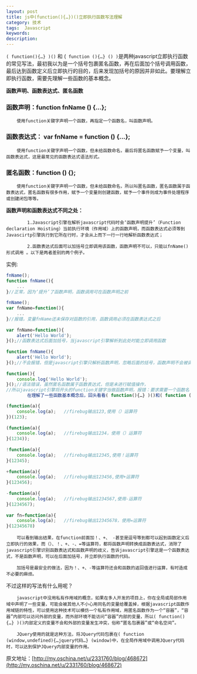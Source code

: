 ```yaml
---
layout: post
title: js中(function(){…})()立即执行函数写法理解
category: 技术
tags:  Javascript
keywords: 
description: 
---
```



`( function(){…} )()` 和 (` function (){…} () )`是两种javascript立即执行函数的常见写法，最初我以为是一个括号包裹匿名函数，再在后面加个括号调用函数，最后达到函数定义后立即执行的目的，后来发现加括号的原因并非如此。要理解立即执行函数，需要先理解一些函数的基本概念。



**函数声明、函数表达式、匿名函数**



### 函数声明：function fnName () {…};

        使用function关键字声明一个函数，再指定一个函数名，叫函数声明。

### 函数表达式：  var fnName = function () {…};

        使用function关键字声明一个函数，但未给函数命名，最后将匿名函数赋予一个变量，叫函数表达式，这是最常见的函数表达式语法形式。

### 匿名函数：function () {}; 

        使用function关键字声明一个函数，但未给函数命名，所以叫匿名函数，匿名函数属于函数表达式，匿名函数有很多作用，赋予一个变量则创建函数，赋予一个事件则成为事件处理程序或创建闭包等等。

**函数声明和函数表达式不同之处：**

            1.Javascript引擎在解析javascript代码时会‘函数声明提升’（Function declaration Hoisting）当前执行环境（作用域）上的函数声明，而函数表达式必须等到Javascirtp引擎执行到它所在行时，才会从上而下一行一行地解析函数表达式；

            2.函数表达式后面可以加括号立即调用该函数，函数声明不可以，只能以fnName()形式调用 。以下是两者差别的两个例子。

实例:

```js
fnName();
function fnName(){
    ...
}//正常，因为‘提升’了函数声明，函数调用可在函数声明之前
  
fnName();
var fnName=function(){
    ...
}//报错，变量fnName还未保存对函数的引用，函数调用必须在函数表达式之后
 
var fnName=function(){
    alert('Hello World');
}();//函数表达式后面加括号，当javascript引擎解析到此处时能立即调用函数
 
function fnName(){
    alert('Hello World');
}();//不会报错，但是javascript引擎只解析函数声明，忽略后面的括号，函数声明不会被调用
 
function(){
    console.log('Hello World');    
}();//语法错误，虽然匿名函数属于函数表达式，但是未进行赋值操作，
//所以javascript引擎将开头的function关键字当做函数声明，报错：要求需要一个函数名
        在理解了一些函数基本概念后，回头看看( function(){…} )()和( function (){…} () )这两种立即执行函数的写法，最初我以为是一个括号包裹匿名函数，并后面加个括号立即调用函数，当时不知道为什么要加括号，后来明白，要在函数体后面加括号就能立即调用，则这个函数必须是函数表达式，不能是函数声明。

(function(a){
    console.log(a);   //firebug输出123,使用（）运算符
})(123);
  
(function(a){
    console.log(a);   //firebug输出1234，使用（）运算符
}(1234));
  
!function(a){
    console.log(a);   //firebug输出12345,使用！运算符
}(12345);
  
+function(a){
    console.log(a);   //firebug输出123456,使用+运算符
}(123456);
  
-function(a){
    console.log(a);   //firebug输出1234567,使用-运算符
}(1234567);
  
var fn=function(a){
    console.log(a);   //firebug输出12345678，使用=运算符
}(12345678)
```

        可以看到输出结果，在function前面加！、+、 -甚至是逗号等到都可以起到函数定义后立即执行的效果，而（）、！、+、-、=等运算符，都将函数声明转换成函数表达式，消除了javascript引擎识别函数表达式和函数声明的歧义，告诉javascript引擎这是一个函数表达式，不是函数声明，可以在后面加括号，并立即执行函数的代码。

        加括号是最安全的做法，因为！、+、-等运算符还会和函数的返回值进行运算，有时造成不必要的麻烦。

不过这样的写法有什么用呢？

        javascript中没用私有作用域的概念，如果在多人开发的项目上，你在全局或局部作用域中声明了一些变量，可能会被其他人不小心用同名的变量给覆盖掉，根据javascript函数作用域链的特性，可以使用这种技术可以模仿一个私有作用域，用匿名函数作为一个“容器”，“容器”内部可以访问外部的变量，而外部环境不能访问“容器”内部的变量，所以( function(){…} )()内部定义的变量不会和外部的变量发生冲突，俗称“匿名包裹器”或“命名空间”。

        JQuery使用的就是这种方法，将JQuery代码包裹在( function (window,undefined){…jquery代码…} (window)中，在全局作用域中调用JQuery代码时，可以达到保护JQuery内部变量的作用。

  原文地址：[http://my.oschina.net/u/2331760/blog/468672](http://my.oschina.net/u/2331760/blog/468672) 
